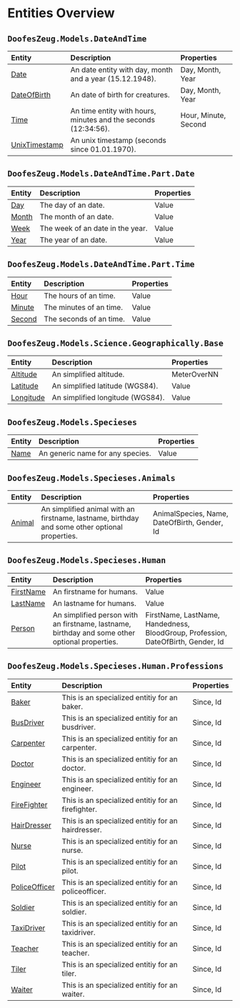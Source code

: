 ﻿# Entities Overview


## `DoofesZeug.Models.DateAndTime`

|Entity|Description|Properties|
|:-----|:----------|:---------|
|[Date](./DoofesZeug.Models.DateAndTime/Date.md)|An date entity with day, month and a year (15.12.1948).|Day, Month, Year|
|[DateOfBirth](./DoofesZeug.Models.DateAndTime/DateOfBirth.md)|An date of birth for creatures.|Day, Month, Year|
|[Time](./DoofesZeug.Models.DateAndTime/Time.md)|An time entity with hours, minutes and the seconds (12:34:56).|Hour, Minute, Second|
|[UnixTimestamp](./DoofesZeug.Models.DateAndTime/UnixTimestamp.md)|An unix timestamp (seconds since 01.01.1970).||


## `DoofesZeug.Models.DateAndTime.Part.Date`

|Entity|Description|Properties|
|:-----|:----------|:---------|
|[Day](./DoofesZeug.Models.DateAndTime.Part.Date/Day.md)|The day of an date.|Value|
|[Month](./DoofesZeug.Models.DateAndTime.Part.Date/Month.md)|The month of an date.|Value|
|[Week](./DoofesZeug.Models.DateAndTime.Part.Date/Week.md)|The week of an date in the year.|Value|
|[Year](./DoofesZeug.Models.DateAndTime.Part.Date/Year.md)|The year of an date.|Value|


## `DoofesZeug.Models.DateAndTime.Part.Time`

|Entity|Description|Properties|
|:-----|:----------|:---------|
|[Hour](./DoofesZeug.Models.DateAndTime.Part.Time/Hour.md)|The hours of an time.|Value|
|[Minute](./DoofesZeug.Models.DateAndTime.Part.Time/Minute.md)|The minutes of an time.|Value|
|[Second](./DoofesZeug.Models.DateAndTime.Part.Time/Second.md)|The seconds of an time.|Value|


## `DoofesZeug.Models.Science.Geographically.Base`

|Entity|Description|Properties|
|:-----|:----------|:---------|
|[Altitude](./DoofesZeug.Models.Science.Geographically.Base/Altitude.md)|An simplified altitude.|MeterOverNN|
|[Latitude](./DoofesZeug.Models.Science.Geographically.Base/Latitude.md)|An simplified latitude (WGS84).|Value|
|[Longitude](./DoofesZeug.Models.Science.Geographically.Base/Longitude.md)|An simplified longitude (WGS84).|Value|


## `DoofesZeug.Models.Specieses`

|Entity|Description|Properties|
|:-----|:----------|:---------|
|[Name](./DoofesZeug.Models.Specieses/Name.md)|An generic name for any species.|Value|


## `DoofesZeug.Models.Specieses.Animals`

|Entity|Description|Properties|
|:-----|:----------|:---------|
|[Animal](./DoofesZeug.Models.Specieses.Animals/Animal.md)|An simplified animal with an firstname, lastname, birthday and some other optional properties.|AnimalSpecies, Name, DateOfBirth, Gender, Id|


## `DoofesZeug.Models.Specieses.Human`

|Entity|Description|Properties|
|:-----|:----------|:---------|
|[FirstName](./DoofesZeug.Models.Specieses.Human/FirstName.md)|An firstname for humans.|Value|
|[LastName](./DoofesZeug.Models.Specieses.Human/LastName.md)|An lastname for humans.|Value|
|[Person](./DoofesZeug.Models.Specieses.Human/Person.md)|An simplified person with an firstname, lastname, birthday and some other optional properties.|FirstName, LastName, Handedness, BloodGroup, Profession, DateOfBirth, Gender, Id|


## `DoofesZeug.Models.Specieses.Human.Professions`

|Entity|Description|Properties|
|:-----|:----------|:---------|
|[Baker](./DoofesZeug.Models.Specieses.Human.Professions/Baker.md)|This is an specialized entitiy for an baker.|Since, Id|
|[BusDriver](./DoofesZeug.Models.Specieses.Human.Professions/BusDriver.md)|This is an specialized entitiy for an busdriver.|Since, Id|
|[Carpenter](./DoofesZeug.Models.Specieses.Human.Professions/Carpenter.md)|This is an specialized entitiy for an carpenter.|Since, Id|
|[Doctor](./DoofesZeug.Models.Specieses.Human.Professions/Doctor.md)|This is an specialized entitiy for an doctor.|Since, Id|
|[Engineer](./DoofesZeug.Models.Specieses.Human.Professions/Engineer.md)|This is an specialized entitiy for an engineer.|Since, Id|
|[FireFighter](./DoofesZeug.Models.Specieses.Human.Professions/FireFighter.md)|This is an specialized entitiy for an firefighter.|Since, Id|
|[HairDresser](./DoofesZeug.Models.Specieses.Human.Professions/HairDresser.md)|This is an specialized entitiy for an hairdresser.|Since, Id|
|[Nurse](./DoofesZeug.Models.Specieses.Human.Professions/Nurse.md)|This is an specialized entitiy for an nurse.|Since, Id|
|[Pilot](./DoofesZeug.Models.Specieses.Human.Professions/Pilot.md)|This is an specialized entitiy for an pilot.|Since, Id|
|[PoliceOfficer](./DoofesZeug.Models.Specieses.Human.Professions/PoliceOfficer.md)|This is an specialized entitiy for an policeofficer.|Since, Id|
|[Soldier](./DoofesZeug.Models.Specieses.Human.Professions/Soldier.md)|This is an specialized entitiy for an soldier.|Since, Id|
|[TaxiDriver](./DoofesZeug.Models.Specieses.Human.Professions/TaxiDriver.md)|This is an specialized entitiy for an taxidriver.|Since, Id|
|[Teacher](./DoofesZeug.Models.Specieses.Human.Professions/Teacher.md)|This is an specialized entitiy for an teacher.|Since, Id|
|[Tiler](./DoofesZeug.Models.Specieses.Human.Professions/Tiler.md)|This is an specialized entitiy for an tiler.|Since, Id|
|[Waiter](./DoofesZeug.Models.Specieses.Human.Professions/Waiter.md)|This is an specialized entitiy for an waiter.|Since, Id|

